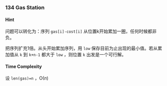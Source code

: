 ### 134 Gas Station

#### Hint

问题可以转化为：序列 `gas[i]-cost[i]` 从位置k开始累加一圈，任何时候都非负。

把序列扩充1倍。从头开始累加序列，用 `low` 保存目前为止出现的最小值。若从累加值从 `k` 到 `k+n-1` 都大于 `low` ，则位置 `k` 出发是一个可行解。

#### Time Complexity

设 `len(gas)=n` ，O($n$)

